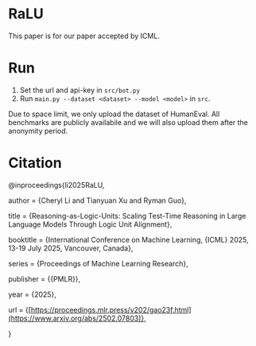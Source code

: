 # RaLU
This paper is for our paper accepted by ICML.

# Run
1. Set the url and api-key in `src/bot.py`
2. Run `main.py --dataset <dataset> --model <model>` in `src`.

Due to space limit, we only upload the dataset of HumanEval. All benchmarks are publicly availabile and we will also upload them after the anonymity period.

# Citation

@inproceedings{li2025RaLU,

  author       = {Cheryl Li and Tianyuan Xu and Ryman Guo},
  
  title        = {Reasoning-as-Logic-Units: Scaling Test-Time Reasoning in Large Language Models Through Logic Unit Alignment},
  
  booktitle    = {International Conference on Machine Learning, {ICML} 2025, 13-19 July 2025, Vancouver, Canada},
  
  series       = {Proceedings of Machine Learning Research},
  
  publisher    = {{PMLR}},
  
  year         = {2025},
  
  url          = {[https://proceedings.mlr.press/v202/gao23f.html](https://www.arxiv.org/abs/2502.07803)},
  
}
